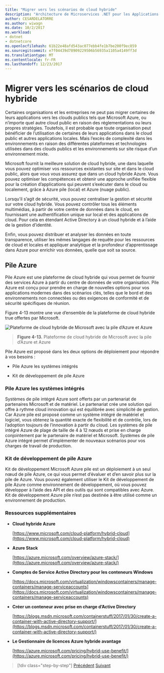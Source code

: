 ```yaml
---
title: "Migrer vers les scénarios de cloud hybride"
description: "Architecture de Microservices .NET pour les Applications .NET en conteneur | Migrer vers les scénarios de cloud hybride"
author: CESARDELATORRE
ms.author: wiwagn
ms.date: 10/2/2017
ms.workload:
- dotnet
- dotnetcore
ms.openlocfilehash: 61b22e48afd543ac077ebb4fe1b7be200f9ec859
ms.sourcegitcommit: e7f04439d78909229506b56935a1105a4149ff3d
ms.translationtype: MT
ms.contentlocale: fr-FR
ms.lasthandoff: 12/23/2017
---
```

# <a name="migrate-to-hybrid-cloud-scenarios"></a>Migrer vers les scénarios de cloud hybride

Certaines organisations et les entreprises ne peut pas migrer certaines de leurs applications vers les clouds publics tels que Microsoft Azure, ou n’importe quel autre cloud public en raison des réglementations ou leurs propres stratégies. Toutefois, il est probable que toute organisation peut bénéficier de l’utilisation de certaines de leurs applications dans le cloud public et autres applications locales. Mais l’excès de complexité dans les environnements en raison des différentes plateformes et technologies utilisées dans des clouds publics et les environnements sur site risque d’un environnement mixte.

Microsoft fournit la meilleure solution de cloud hybride, une dans laquelle vous pouvez optimiser vos ressources existantes sur site et dans le cloud public, alors que vous vous assurez que dans un cloud hybride Azure. Vous pouvez optimiser les compétences et obtenir une approche unifiée flexible pour la création d’applications qui peuvent s’exécuter dans le cloud ou localement, grâce à Azure pile (local) et Azure (nuage public).

Lorsqu’il s’agit de sécurité, vous pouvez centraliser la gestion et sécurité sur votre cloud hybride. Vous pouvez contrôler tous les éléments multimédias, à partir de votre centre de données dans le cloud, en fournissant une authentification unique sur local et des applications de cloud. Pour cela en étendant Active Directory à un cloud hybride et à l’aide de la gestion d’identité.

Enfin, vous pouvez distribuer et analyser les données en toute transparence, utiliser les mêmes langages de requête pour les ressources de cloud et locales et appliquer analytique et la profondeur d’apprentissage dans Azure pour enrichir vos données, quelle que soit sa source.

## <a name="azure-stack"></a>Pile Azure

Pile Azure est une plateforme de cloud hybride qui vous permet de fournir des services Azure à partir du centre de données de votre organisation. Pile Azure est conçu pour prendre en charge de nouvelles options pour vos applications modernes dans des scénarios clés, telles que le bord et des environnements non connectées ou des exigences de conformité et de sécurité spécifiques de réunion.

Figure 4-13 montre une vue d’ensemble de la plateforme de cloud hybride true offertes par Microsoft.

![Plateforme de cloud hybride de Microsoft avec la pile d’Azure et Azure](./media/image13.jpg)

> **Figure 4-13.** Plateforme de cloud hybride de Microsoft avec la pile d’Azure et Azure

Pile Azure est proposé dans les deux options de déploiement pour répondre à vos besoins :

-   Pile Azure les systèmes intégrés

-   Kit de développement de pile Azure

### <a name="azure-stack-integrated-systems"></a>Pile Azure les systèmes intégrés

Systèmes de pile intégré Azure sont offerts par un partenariat de partenaires Microsoft et de matériel. Le partenariat crée une solution qui offre à rythme cloud innovation qui est équilibrée avec simplicité de gestion. Car Azure pile est proposé comme un système intégré de matériel et logiciel, vous obtenez la quantité exacte de flexibilité et de contrôle, lors de l’adoption toujours de l’innovation à partir du cloud. Les systèmes de pile intégré Azure de plage de taille de 4 à 12 nœuds et prise en charge conjointement par le partenaire de matériel et Microsoft. Systèmes de pile Azure intégré permet d’implémenter de nouveaux scénarios pour vos charges de travail de production.

### <a name="azure-stack-development-kit"></a>Kit de développement de pile Azure

Kit de développement Microsoft Azure pile est un déploiement à un seul nœud de pile Azure, ce qui vous permet d’évaluer et d’en savoir plus sur la pile de Azure. Vous pouvez également utiliser le Kit de développement de pile Azure comme environnement de développement, où vous pouvez développer à l’aide des API et des outils qui sont compatibles avec Azure. Kit de développement Azure pile n’est pas destinée à être utilisé comme un environnement de production.

### <a name="additional-resources"></a>Ressources supplémentaires

-   **Cloud hybride Azure**

    [https://www.microsoft.com/cloud-platform/hybrid-cloud](https://www.microsoft.com/cloud-platform/hybrid-cloud)

-   **Azure Stack**

    [https://azure.microsoft.com/overview/azure-stack/](https://azure.microsoft.com/overview/azure-stack/)

-   **Comptes de Service Active Directory pour les conteneurs Windows**

    [https://docs.microsoft.com/virtualization/windowscontainers/manage-containers/manage-serviceaccounts](https://docs.microsoft.com/virtualization/windowscontainers/manage-containers/manage-serviceaccounts)

-   **Créer un conteneur avec prise en charge d’Active Directory**

    [https://blogs.msdn.microsoft.com/containerstuff/2017/01/30/create-a-container-with-active-directory-support/](https://blogs.msdn.microsoft.com/containerstuff/2017/01/30/create-a-container-with-active-directory-support/)

-   **Le Gestionnaire de licences Azure hybride avantage**

    [https://azure.microsoft.com/pricing/hybrid-use-benefit/](https://azure.microsoft.com/pricing/hybrid-use-benefit/)

>[!div class="step-by-step"]
[Précédent](modernize-your-apps-lifecycle-with-ci-cd-pipelines-and-devops-tools-in-the-cloud.md)
[Suivant](../walkthroughs-technical-get-started-overview.md)
